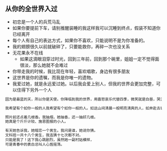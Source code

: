 ## 从你的全世界入过

- 初恋是一个人的兵荒马乱
- 如果你要提前下车，请别推醒装睡的我这样我可以沉睡到终点，假装不知道你已经离开
- 每个人有自己的表达方式，如果你不喜欢，只能说明不是为你准备的。
- 我的翅膀很久以前就破碎了，只要能救你，再碎一次也没关系
- 无花果永不在线
  - 如果这滴眼泪穿过时光，回到三年前，回到那个碗里，姐姐一定不觉得面很淡，那么她就不会难过
- 你带走我的时候，我比现在年轻，喜欢唱歌，身边有很多朋友  
- 这世界是你的遗嘱，而我是你唯一的遗物。
- 我爱过她，就是永远爱过她。以后我会爱上别人，但我的世界会更加完整，可以住得下另外一个人

```js
因为是最蓝的天，所以你是天使。你降临到我的世界，用喜怒哀乐代替四季，微笑就是白昼，哭泣就是黑夜。

我希望有个如你一般的人我希望有个如你一般的人。如这山间清晨一般明亮清爽的人，如奔赴古城道路上阳光一般的人，温暖而不炙热，覆盖我所有肌肤。由起点到夜晚，由山野到书房，一切问题的答案都很简单。我希望有个如你一般的人，贯彻未来，数遍生命的公路牌。

照片前还点着几根香。我抽烟，她抽香，还一抽好几根。
她真是个斤斤计较、施恩图报的小人。

有天她告诉我，她暗恋一个男生。我问是谁，她说你猜。
文科班一共十八个男生，我连猜十七次都不对。
只能是我了！这下我心跳剧烈，虽然她一副村姑模样，
可是青春中的表白总叫人心旌摇荡。
```

